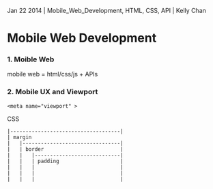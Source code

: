 Jan 22 2014 | Mobile_Web_Development, HTML, CSS, API | Kelly Chan
# Mobile Web Development

### 1. Moible Web

mobile web = html/css/js + APIs

### 2. Mobile UX and Viewport

```
<meta name="viewport" >
```

CSS
```
|------------------------------------|
| margin
|   |--------------------------------|
|   | border                         |
|   |   |----------------------------|
|   |   | padding                    |
|   |   |                            |
|   |   |                            | 
|   |   |                            |
```
